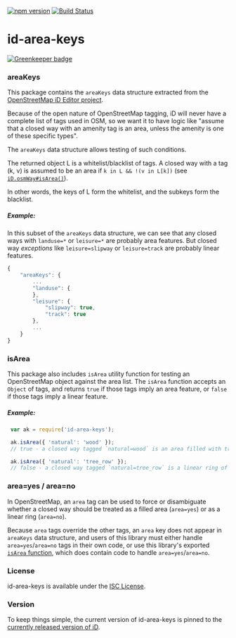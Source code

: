 [![npm version](https://badge.fury.io/js/id-area-keys.svg)](https://badge.fury.io/js/id-area-keys)
[![Build Status](https://circleci.com/gh/osmlab/id-area-keys/tree/master.svg?style=shield)](https://circleci.com/gh/osmlab/id-area-keys)

# id-area-keys

[![Greenkeeper badge](https://badges.greenkeeper.io/osmlab/id-area-keys.svg)](https://greenkeeper.io/)

### areaKeys

This package contains the `areaKeys` data structure extracted from the
[OpenStreetMap iD Editor project](https://github.com/openstreetmap/iD).

Because of the open nature of OpenStreetMap tagging, iD will never have a
complete list of tags used in OSM, so we want it to have logic like "assume
that a closed way with an amenity tag is an area, unless the amenity
is one of these specific types".

The `areaKeys` data structure allows testing of such conditions.

The returned object L is a whitelist/blacklist of tags. A closed way
with a tag (k, v) is assumed to be an area if `k in L && !(v in L[k])`
(see [`iD.osmWay#isArea()`](https://github.com/openstreetmap/iD/blob/67407c508126ca9e9b59cfdb71882d0dd46804e1/modules/osm/way.js#L154)).

In other words, the keys of L form the whitelist, and the subkeys form the blacklist.

##### Example:

In this subset of the `areaKeys` data structure, we can see that any closed ways
with `landuse=*` or `leisure=*` are probably area
features.  But closed way _exceptions_ like `leisure=slipway` or `leisure=track`
are probably linear features.

```js
{
    "areaKeys": {
        ...
        "landuse": {
        },
        "leisure": {
            "slipway": true,
            "track": true
        },
        ...
    }
}
```


### isArea

This package also includes `isArea` utility function for testing
an OpenStreetMap object against the area list.  The `isArea` function
accepts an `Object` of tags, and returns `true` if those tags imply
an area feature, or `false` if those tags imply a linear feature.

##### Example:

```js
 var ak = require('id-area-keys');

 ak.isArea({ 'natural': 'wood' });
 // true - a closed way tagged `natural=wood` is an area filled with trees

 ak.isArea({ 'natural': 'tree_row' });
 // false - a closed way tagged `natural=tree_row` is a linear ring of trees
```


### area=yes / area=no

In OpenStreetMap, an `area` tag can be used to force or disambiguate whether
a closed way should be treated as a filled area (`area=yes`) or as a linear
ring (`area=no`).

Because `area` tags override the other tags, an `area` key does not appear
in `areaKeys` data structure, and users of this library must either handle
`area=yes`/`area=no` tags in their own code, or use this library's exported
[`isArea` function](#isarea), which does contain code to handle `area=yes`/`area=no`.



### License

id-area-keys is available under the [ISC License](https://opensource.org/licenses/ISC).


### Version

To keep things simple, the current version of id-area-keys is pinned to the
[currently released version of iD](https://github.com/openstreetmap/iD/releases).
